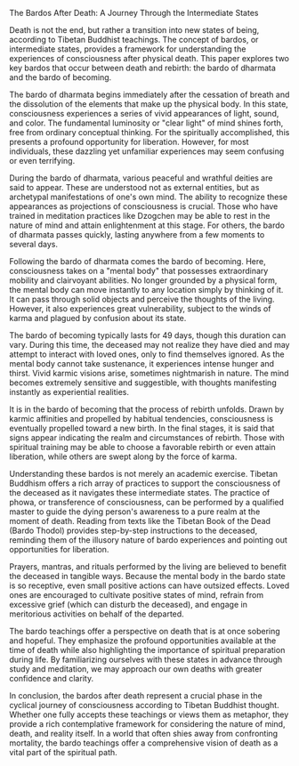 The Bardos After Death: A Journey Through the Intermediate States

Death is not the end, but rather a transition into new states of being, according to Tibetan Buddhist teachings. The concept of bardos, or intermediate states, provides a framework for understanding the experiences of consciousness after physical death. This paper explores two key bardos that occur between death and rebirth: the bardo of dharmata and the bardo of becoming.

The bardo of dharmata begins immediately after the cessation of breath and the dissolution of the elements that make up the physical body. In this state, consciousness experiences a series of vivid appearances of light, sound, and color. The fundamental luminosity or "clear light" of mind shines forth, free from ordinary conceptual thinking. For the spiritually accomplished, this presents a profound opportunity for liberation. However, for most individuals, these dazzling yet unfamiliar experiences may seem confusing or even terrifying.

During the bardo of dharmata, various peaceful and wrathful deities are said to appear. These are understood not as external entities, but as archetypal manifestations of one's own mind. The ability to recognize these appearances as projections of consciousness is crucial. Those who have trained in meditation practices like Dzogchen may be able to rest in the nature of mind and attain enlightenment at this stage. For others, the bardo of dharmata passes quickly, lasting anywhere from a few moments to several days.

Following the bardo of dharmata comes the bardo of becoming. Here, consciousness takes on a "mental body" that possesses extraordinary mobility and clairvoyant abilities. No longer grounded by a physical form, the mental body can move instantly to any location simply by thinking of it. It can pass through solid objects and perceive the thoughts of the living. However, it also experiences great vulnerability, subject to the winds of karma and plagued by confusion about its state.

The bardo of becoming typically lasts for 49 days, though this duration can vary. During this time, the deceased may not realize they have died and may attempt to interact with loved ones, only to find themselves ignored. As the mental body cannot take sustenance, it experiences intense hunger and thirst. Vivid karmic visions arise, sometimes nightmarish in nature. The mind becomes extremely sensitive and suggestible, with thoughts manifesting instantly as experiential realities.

It is in the bardo of becoming that the process of rebirth unfolds. Drawn by karmic affinities and propelled by habitual tendencies, consciousness is eventually propelled toward a new birth. In the final stages, it is said that signs appear indicating the realm and circumstances of rebirth. Those with spiritual training may be able to choose a favorable rebirth or even attain liberation, while others are swept along by the force of karma.

Understanding these bardos is not merely an academic exercise. Tibetan Buddhism offers a rich array of practices to support the consciousness of the deceased as it navigates these intermediate states. The practice of phowa, or transference of consciousness, can be performed by a qualified master to guide the dying person's awareness to a pure realm at the moment of death. Reading from texts like the Tibetan Book of the Dead (Bardo Thodol) provides step-by-step instructions to the deceased, reminding them of the illusory nature of bardo experiences and pointing out opportunities for liberation.

Prayers, mantras, and rituals performed by the living are believed to benefit the deceased in tangible ways. Because the mental body in the bardo state is so receptive, even small positive actions can have outsized effects. Loved ones are encouraged to cultivate positive states of mind, refrain from excessive grief (which can disturb the deceased), and engage in meritorious activities on behalf of the departed.

The bardo teachings offer a perspective on death that is at once sobering and hopeful. They emphasize the profound opportunities available at the time of death while also highlighting the importance of spiritual preparation during life. By familiarizing ourselves with these states in advance through study and meditation, we may approach our own deaths with greater confidence and clarity.

In conclusion, the bardos after death represent a crucial phase in the cyclical journey of consciousness according to Tibetan Buddhist thought. Whether one fully accepts these teachings or views them as metaphor, they provide a rich contemplative framework for considering the nature of mind, death, and reality itself. In a world that often shies away from confronting mortality, the bardo teachings offer a comprehensive vision of death as a vital part of the spiritual path.